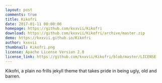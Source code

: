 ```yaml
---
layout: post
comments: true
title: Kikofri 
date: 2017-01-11 00:00:00
homepage: https://github.com/kxxvii/Kikofri
download: https://github.com/kxxvii/Kikofri/archive/master.zip
demo: https://kxxvii.github.io/Kikofri
author: kxxvii
thumbnail: Kikofri.png
license: Apache License Version 2.0
license_link: https://github.com/kxxvii/Kikofri/blob/master/LICENSE
---
```


Kikofri, a plain no frills jekyll theme that takes pride in being ugly, old and barren.
